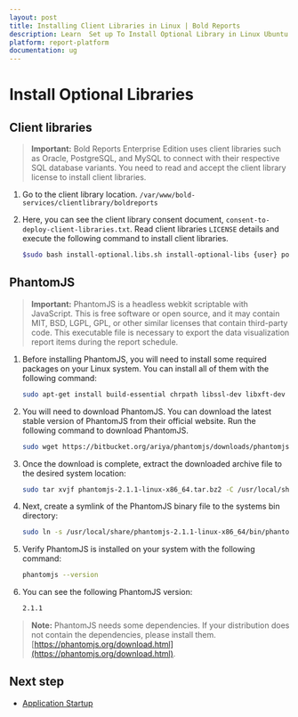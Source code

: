 ```yaml
---
layout: post
title: Installing Client Libraries in Linux | Bold Reports
description: Learn  Set up To Install Optional Library in Linux Ubuntu for the Bold Reports Enterprise Edition. Learn  Set up To Install Optional Library in Linux Ubuntu for the Bold Reports Enterprise Edition.
platform: report-platform
documentation: ug
---
```


# Install Optional Libraries

## Client libraries

> **Important:** Bold Reports Enterprise Edition uses client libraries such as Oracle, PostgreSQL, and MySQL to connect with their respective SQL database variants. You need to read and accept the client library license to install client libraries.

1. Go to the client library location. `/var/www/bold-services/clientlibrary/boldreports`

2. Here, you can see the client library consent document, `consent-to-deploy-client-libraries.txt`. Read client libraries `LICENSE` details and execute the following command to install client libraries.

    ```sh
    $sudo bash install-optional.libs.sh install-optional-libs {user} postgresql,mysql,oracle
    ```

## PhantomJS

> **Important:** PhantomJS is a headless webkit scriptable with JavaScript. This is free software or open source, and it may contain MIT, BSD, LGPL, GPL, or other similar licenses that contain third-party code. This executable file is necessary to export the data visualization report items during the report schedule.

1. Before installing PhantomJS, you will need to install some required packages on your Linux system. You can install all of them with the following command:

    ```sh
    sudo apt-get install build-essential chrpath libssl-dev libxft-dev libfreetype6-dev libfreetype6 libfontconfig1-dev libfontconfig1 -y
    ```

2. You will need to download PhantomJS. You can download the latest stable version of PhantomJS from their official website. Run the following command to download PhantomJS.

    ```sh
    sudo wget https://bitbucket.org/ariya/phantomjs/downloads/phantomjs-2.1.1-linux-x86_64.tar.bz2
    ```

3. Once the download is complete, extract the downloaded archive file to the desired system location:

    ```sh
    sudo tar xvjf phantomjs-2.1.1-linux-x86_64.tar.bz2 -C /usr/local/share/
    ```

4. Next, create a symlink of the PhantomJS binary file to the systems bin directory:

    ```sh
   sudo ln -s /usr/local/share/phantomjs-2.1.1-linux-x86_64/bin/phantomjs /usr/local/bin/
    ```

5. Verify PhantomJS is installed on your system with the following command:

    ```sh
   phantomjs --version
    ```

6. You can see the following PhantomJS version:

    ```sh
   2.1.1
    ```

> **Note:** PhantomJS needs some dependencies. If your distribution does not contain the dependencies, please install them. [https://phantomjs.org/download.html](https://phantomjs.org/download.html).

## Next step

* [Application Startup](./../../../application-startup/)